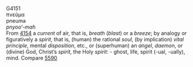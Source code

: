 <body>
  <p>G4151<br>  πνεῦμα  <br> pneuma  <br><i>pnyoo‘-mah </i><br>From <a href="g4154.htm">4154</a>  a <i>current</i> of air, that is, <i>breath</i> (<i>blast</i>) or a <i>breeze</i>; by analogy or figuratively a <i>spirit</i>, that is, (human) the rational <i>soul</i>, (by implication) <i>vital</i> <i>principle</i>, mental <i>disposition</i>, etc., or (superhuman) an <i>angel</i>, <i>daemon</i>, or (divine) God, Christ’s <i>spirit</i>, the Holy <i>spirit</i>: - ghost, life, spirit (-ual, -ually), mind. Compare <a href="g5590.htm">5590</a> <br></p>
 </body>